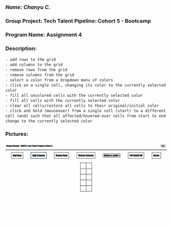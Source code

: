 ### *Name: Chanyu C.*

### Group Project: Tech Talent Pipeline: Cohort 5 - Bootcamp
### Program Name: Assignment 4

### Description:
``` 
- add rows to the grid
- add columns to the grid
- remove rows from the grid
- remove columns from the grid
- select a color from a dropdown menu of colors
- click on a single cell, changing its color to the currently selected color
- fill all uncolored cells with the currently selected color
- fill all cells with the currently selected color
- clear all cells/restore all cells to their original/initial color
- click and hold (mouseover) from a single cell (start) to a different cell (end) such that all affected/hovered-over cells from start to end change to the currently selected color
```

### Pictures:
<img src = "img/gif1.gif" alt="Image">